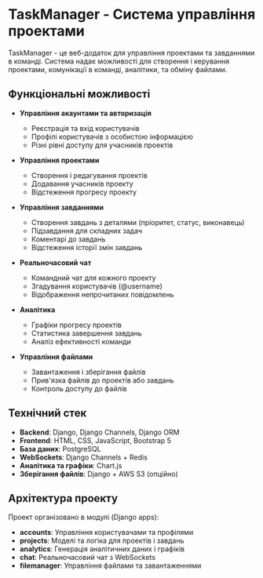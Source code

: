 # TaskManager - Система управління проектами

TaskManager - це веб-додаток для управління проектами та завданнями в команді. Система надає можливості для створення і керування проектами, комунікації в команді, аналітики, та обміну файлами.

## Функціональні можливості

- **Управління акаунтами та авторизація**
  - Реєстрація та вхід користувачів
  - Профілі користувачів з особистою інформацією
  - Різні рівні доступу для учасників проектів

- **Управління проектами**
  - Створення і редагування проектів
  - Додавання учасників проекту
  - Відстеження прогресу проекту

- **Управління завданнями**
  - Створення завдань з деталями (пріоритет, статус, виконавець)
  - Підзавдання для складних задач
  - Коментарі до завдань
  - Відстеження історії змін завдань

- **Реальночасовий чат**
  - Командний чат для кожного проекту
  - Згадування користувачів (@username)
  - Відображення непрочитаних повідомлень

- **Аналітика**
  - Графіки прогресу проектів
  - Статистика завершення завдань
  - Аналіз ефективності команди

- **Управління файлами**
  - Завантаження і зберігання файлів
  - Прив'язка файлів до проектів або завдань
  - Контроль доступу до файлів

## Технічний стек

- **Backend**: Django, Django Channels, Django ORM
- **Frontend**: HTML, CSS, JavaScript, Bootstrap 5
- **База даних**: PostgreSQL
- **WebSockets**: Django Channels + Redis
- **Аналітика та графіки**: Chart.js
- **Зберігання файлів**: Django + AWS S3 (опційно)

## Архітектура проекту

Проект організовано в модулі (Django apps):

- **accounts**: Управління користувачами та профілями
- **projects**: Моделі та логіка для проектів і завдань
- **analytics**: Генерація аналітичних даних і графіків
- **chat**: Реальночасовий чат з WebSockets
- **filemanager**: Управління файлами та завантаженнями
